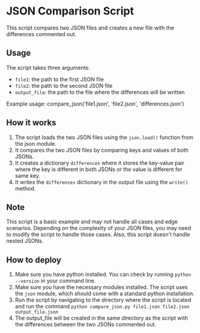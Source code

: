 # JSON Comparison Script

This script compares two JSON files and creates a new file with the differences commented out.

## Usage

The script takes three arguments:

- `file1`: the path to the first JSON file
- `file2`: the path to the second JSON file
- `output_file`: the path to the file where the differences will be written

Example usage:
compare_json('file1.json', 'file2.json', 'differences.json')


## How it works
1. The script loads the two JSON files using the `json.load()` function from the json module.
2. It compares the two JSON files by comparing keys and values of both JSONs.
3. It creates a dictionary `differences` where it stores the key-value pair where the key is different in both JSONs or the value is different for same key.
4. It writes the `differences` dictionary in the output file using the `write()` method.

## Note

This script is a basic example and may not handle all cases and edge scenarios. Depending on the complexity of your JSON files, you may need to modify the script to handle those cases. Also, this script doesn't handle nested JSONs.

## How to deploy

1. Make sure you have python installed. You can check by running `python --version` in your command line.
2. Make sure you have the necessary modules installed. The script uses the `json` module, which should come with a standard python installation.
3. Run the script by navigating to the directory where the script is located and run the command `python compare_json.py file1.json file2.json output_file.json`
4. The output_file will be created in the same directory as the script with the differences between the two JSONs commented out.
